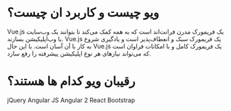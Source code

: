 # ویو چیست و کاربرد ان چیست؟
Vue.js یک فریمورک مدرن فرانت‌اند است که به همه کمک می‌کند تا بتوانند یک وب‌سایت یا وب‌اپلیکیشن بسازند. Vue.js یک فریمورک سبک و انعطاف‌پذیر است و یادگیری شروع به کار با آن آسان است. با این حال Vue.js یک فریمورک کامل و با امکانات فراوان است که می‌تواند نیازهای هر نوع اپلیکیشن پیشرفته را رفع سازد. 

# رقیبان ویو کدام ها هستند؟ 

jQuery
Angular JS
 Angular 2 
  React 
  Bootstrap 
